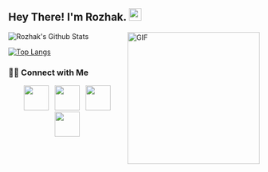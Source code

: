 <h2> Hey There! I'm Rozhak. <img src="https://github.com/RozhakXD/RozhakXD/blob/main/giphy.gif" width="25"></h2>
<img align="right" alt="GIF" src="https://github.com/RozhakXD/RozhakXD/blob/main/giphy.gif" width="265"/>

<img align="center" src="https://github-readme-stats.vercel.app/api?username=RozhakXD&include_all_commits=true&count_private=true&show_icons=true&line_height=20&title_color=7A7ADB&icon_color=2234AE&text_color=D3D3D3&bg_color=0,000000,130F40" alt="Rozhak's Github Stats">

[![Top Langs](https://github-readme-stats.vercel.app/api/top-langs/?username=RozhakXD&layout=compact&text_color=daf7dc&bg_color=151515)](https://github.com/RozhakXD/github-readme-stats)

<h3> 🤝🏻 Connect with Me </h3>

<p align="center">
&nbsp; <a href="https://www.youtube.com/rozhakid" target="_blank" rel="noopener noreferrer"><img src="https://img.icons8.com/plasticine/100/000000/youtube.png" width="50" /></a>  
&nbsp; <a href="https://www.instagram.com/rozhak_official/" target="_blank" rel="noopener noreferrer"><img src="https://img.icons8.com/plasticine/100/000000/instagram-new.png" width="50" /></a>  
&nbsp; <a href="https://wa.me/6283847921480" target="_blank" rel="noopener noreferrer"><img src="https://img.icons8.com/plasticine/100/000000/whatsapp.png" width="50" /></a>
&nbsp; <a href="https://www.facebook.com/rozhak.xyz" target="_blank" rel="noopener noreferrer"><img src="https://img.icons8.com/plasticine/100/000000/facebook.png"  width="50" /></a>
</p>
